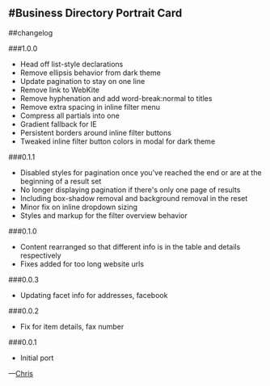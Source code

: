 #Business Directory Portrait Card
---
##changelog
  
###1.0.0

* Head off list-style declarations
* Remove ellipsis behavior from dark theme
* Update pagination to stay on one line
* Remove link to WebKite
* Remove hyphenation and add word-break:normal to titles
* Remove extra spacing in inline filter menu
* Compress all partials into one
* Gradient fallback for IE
* Persistent borders around inline filter buttons
* Tweaked inline filter button colors in modal for dark theme


###0.1.1

* Disabled styles for pagination once you've reached the end or are at the beginning of a result set
* No longer displaying pagination if there's only one page of results
* Including box-shadow removal and background removal in the reset
* Minor fix on inline dropdown sizing
* Styles and markup for the filter overview behavior

###0.1.0

* Content rearranged so that different info is in the table and details respectively
* Fixes added for too long website urls

###0.0.3

* Updating facet info for addresses, facebook

###0.0.2

* Fix for item details, fax number

###0.0.1

* Initial port 

—[Chris](mailto:chris@webkite.com)